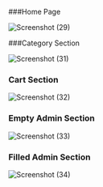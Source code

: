 
###Home Page

![Screenshot (29)](https://user-images.githubusercontent.com/101392029/203922019-ffad5f48-8ed6-4409-a9f7-0963db25bd18.png)

###Category Section

![Screenshot (31)](https://user-images.githubusercontent.com/101392029/203922107-d84bc1c1-c659-4700-9424-22c24b3dc377.png)

### Cart Section

![Screenshot (32)](https://user-images.githubusercontent.com/101392029/203922207-95f6a892-1a38-436a-a747-73c6f9f11e11.png)

### Empty Admin Section

![Screenshot (33)](https://user-images.githubusercontent.com/101392029/203922377-32a6cf79-81c3-4c03-be87-cbae50a1c7ae.png)

### Filled Admin Section

![Screenshot (34)](https://user-images.githubusercontent.com/101392029/203922432-1fc12477-c816-4254-9f73-2eadfb44edf1.png)

